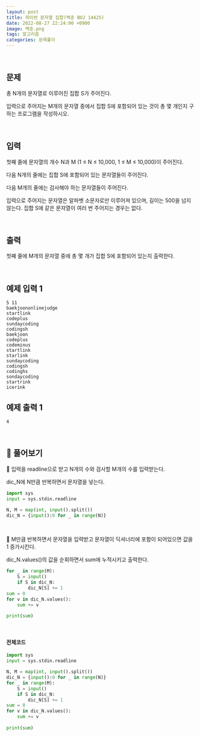 ```yaml
---
layout: post
title: 파이썬 문자열 집합(백준 BOJ 14425)
date: 2022-08-27 22:24:00 +0900
image: 백준.png
tags: 알고리즘
categories: 문제풀이
---
```


<br>

## 문제

총 N개의 문자열로 이루어진 집합 S가 주어진다.

입력으로 주어지는 M개의 문자열 중에서 집합 S에 포함되어 있는 것이 총 몇 개인지 구하는 프로그램을 작성하시오.

<br>

## 입력

첫째 줄에 문자열의 개수 N과 M (1 ≤ N ≤ 10,000, 1 ≤ M ≤ 10,000)이 주어진다. 

다음 N개의 줄에는 집합 S에 포함되어 있는 문자열들이 주어진다.

다음 M개의 줄에는 검사해야 하는 문자열들이 주어진다.

입력으로 주어지는 문자열은 알파벳 소문자로만 이루어져 있으며, 길이는 500을 넘지 않는다. 집합 S에 같은 문자열이 여러 번 주어지는 경우는 없다.

<br>

## 출력

첫째 줄에 M개의 문자열 중에 총 몇 개가 집합 S에 포함되어 있는지 출력한다.

<br>

## 예제 입력 1 

```
5 11
baekjoononlinejudge
startlink
codeplus
sundaycoding
codingsh
baekjoon
codeplus
codeminus
startlink
starlink
sundaycoding
codingsh
codinghs
sondaycoding
startrink
icerink
```

## 예제 출력 1

```
4
```

<br>

## 📝 풀어보기

📌 입력을 readline으로 받고 N개의 수와 검사할 M개의 수를 입력받는다.

dic_N에 N만큼 반복하면서 문자열을 넣는다.

``` python
import sys
input = sys.stdin.readline

N, M = map(int, input().split())
dic_N = {input():0 for _ in range(N)}
```

<br>

📌 M만큼 반복하면서 문자열을 입력받고 문자열이 딕셔너리에 포함이 되어있으면 값을 1 증가시킨다. 

dic_N.values()의 값을 순회하면서 sum에 누적시키고 출력한다.

``` python
for _ in range(M): 
    S = input()
    if S in dic_N:
        dic_N[S] += 1
sum = 0
for v in dic_N.values():
    sum += v
    
print(sum)
```

<br>

#### 전체코드

``` python
import sys
input = sys.stdin.readline

N, M = map(int, input().split())
dic_N = {input():0 for _ in range(N)}
for _ in range(M): 
    S = input()
    if S in dic_N:
        dic_N[S] += 1
sum = 0
for v in dic_N.values():
    sum += v
    
print(sum)
```

